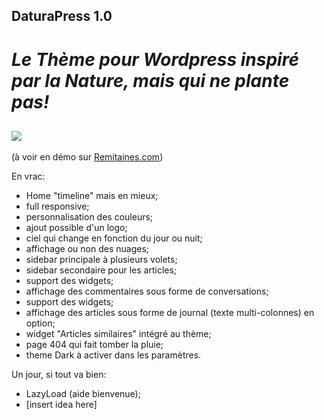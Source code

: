 ## DaturaPress 1.0

# *Le Thème pour Wordpress inspiré par la Nature, mais qui ne plante pas!*


![](https://github.com/misterair/DaturaPress/blob/master/screenshot.png)
----

(à voir en démo sur [Remitaines.com](http://remitaines.com))


En vrac:
* Home "timeline" mais en mieux;
* full responsive;
* personnalisation des couleurs;
* ajout possible d'un logo;
* ciel qui change en fonction du jour ou nuit;
* affichage ou non des nuages;
* sidebar principale à plusieurs volets;
* sidebar secondaire pour les articles;
* support des widgets;
* affichage des commentaires sous forme de conversations;
* support des widgets;
* affichage des articles sous forme de journal (texte multi-colonnes) en option;
* widget "Articles similaires" intégré au thème;
* page 404 qui fait tomber la pluie;
* theme Dark à activer dans les paramètres.



Un jour, si tout va bien:
* LazyLoad (aide bienvenue);
* [insert idea here]




